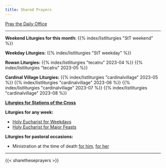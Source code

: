 ```yaml
---
title: Shared Prayers
---
```


[Pray the Daily Office](daily/)

------

**Weekend Liturgies for this month:**
{{% index/listliturgies "StT weekend" %}}

**Weekday Liturgies:**
{{% index/listliturgies "StT weekday" %}}

**Rowan Liturgies:**
{{% index/listliturgies "tecatru" 2023-04 %}}
{{% index/listliturgies "tecatru" 2023-05 %}}


**Cardinal Village Liturgies:**
{{% index/listliturgies "cardinalvillage" 2023-05 %}}
{{% index/listliturgies "cardinalvillage" 2023-06 %}}
{{% index/listliturgies "cardinalvillage" 2023-07 %}}
{{% index/listliturgies "cardinalvillage" 2023-08 %}}

[**Liturgies for Stations of the Cross**](other/stations)

**Liturgies for any week:**
- [Holy Eucharist for Weekdays](archive/he-covid-weekday)
- [Holy Eucharist for Major Feasts](archive/he-covid-feasts)

**Liturgies for pastoral occasions:**
- Ministration at the time of death [for him](archive/occasions/atdeath-m), [for her](archive/occasions/atdeath-f)
------------

{{< sharetheseprayers >}}
